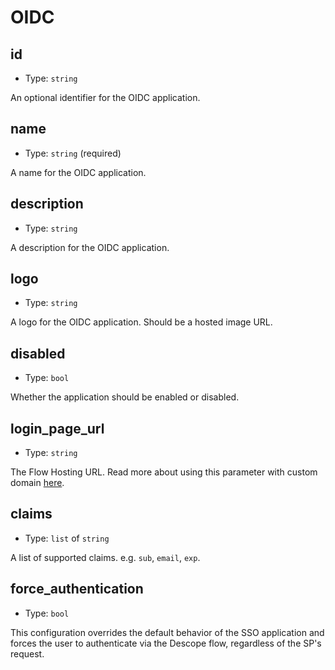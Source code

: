 
OIDC
====



id
----

- Type: `string` 

An optional identifier for the OIDC application.



name
----

- Type: `string` (required)

A name for the OIDC application.



description
-----------

- Type: `string` 

A description for the OIDC application.



logo
----

- Type: `string` 

A logo for the OIDC application. Should be a hosted image URL.



disabled
--------

- Type: `bool` 

Whether the application should be enabled or disabled.



login_page_url
--------------

- Type: `string` 

The Flow Hosting URL. Read more about using this parameter with custom domain [here](https://docs.descope.com/sso-integrations/applications/saml-apps).



claims
------

- Type: `list` of `string` 

A list of supported claims. e.g. `sub`, `email`, `exp`.



force_authentication
--------------

- Type: `bool` 

This configuration overrides the default behavior of the SSO application and forces the user to authenticate via the Descope flow, regardless of the SP's request.
